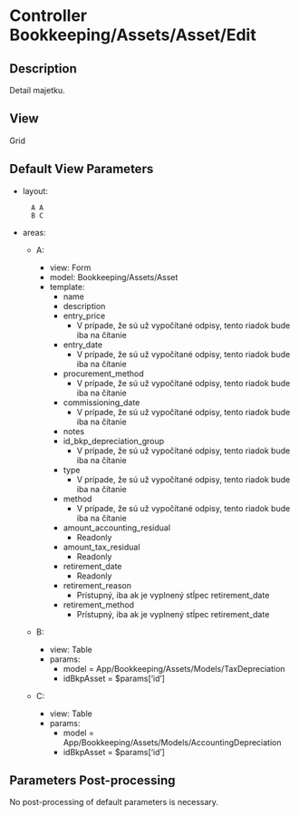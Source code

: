 # Controller Bookkeeping/Assets/Asset/Edit

## Description

Detail majetku.

## View

Grid

## Default View Parameters

* layout:
  ```
    A A
    B C
  ```
* areas:
  * A:
    * view: Form
    * model: Bookkeeping/Assets/Asset
    * template:
      * name
      * description
      * entry_price
        * V prípade, že sú už vypočítané odpisy, tento riadok bude iba na čítanie
      * entry_date
        * V prípade, že sú už vypočítané odpisy, tento riadok bude iba na čítanie
      * procurement_method
        * V prípade, že sú už vypočítané odpisy, tento riadok bude iba na čítanie
      * commissioning_date
        * V prípade, že sú už vypočítané odpisy, tento riadok bude iba na čítanie
      * notes
      * id_bkp_depreciation_group
        * V prípade, že sú už vypočítané odpisy, tento riadok bude iba na čítanie
      * type
        * V prípade, že sú už vypočítané odpisy, tento riadok bude iba na čítanie
      * method
        * V prípade, že sú už vypočítané odpisy, tento riadok bude iba na čítanie
      * amount_accounting_residual
        * Readonly
      * amount_tax_residual
        * Readonly
      * retirement_date
        * Readonly
      * retirement_reason
        * Prístupný, iba ak je vyplnený stĺpec retirement_date
      * retirement_method
        * Prístupný, iba ak je vyplnený stĺpec retirement_date

  * B:
    * view: Table
    * params:
      * model = App/Bookkeeping/Assets/Models/TaxDepreciation
      * idBkpAsset = $params[‘id’]

  * C:
    * view: Table
    * params:
      * model = App/Bookkeeping/Assets/Models/AccountingDepreciation
      * idBkpAsset = $params[‘id’]

## Parameters Post-processing

No post-processing of default parameters is necessary.
